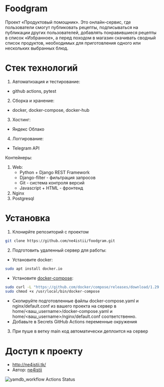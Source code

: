 # Foodgram
Проект «Продуктовый помощник».
Это онлайн-сервис, где пользователи смогут публиковать рецепты, подписываться на публикации других пользователей, добавлять понравившиеся рецепты в список «Избранное», а перед походом в магазин скачивать сводный список продуктов, необходимых для приготовления одного или нескольких выбранных блюд.

# Стек технологий
1. Автоматизация и тестирование:
- github actions, pytest
2. Сборка и хранение:
- docker, docker-compose, docker-hub
3. Хостинг:
- Яндекс Облако
4. Логгирование:
- Telegram API

Контейнеры:
1. Web:
    - Python + Django REST Framework
    - Django-filter - фильтрация запросов
    - Git - система контроля версий
    - Javascript + HTML - фронтенд
2. Nginx
3. Postgresql

# Установка
1. Клонирйте репозиторий с проектом
```sh
git clone https://github.com/ne4istii/foodgram.git
```
2. Подготовить удаленный сервер для работы:
- Установите docker:
```sh
sudo apt install docker.io 
```
- Установите [docker-compose](https://docs.docker.com/compose/install/):
```sh
sudo curl -L "https://github.com/docker/compose/releases/download/1.29.2/docker-compose-$(uname -s)-$(uname -m)" -o /usr/local/bin/docker-compose
sudo chmod +x /usr/local/bin/docker-compose
```
- Скопируйте подготовленные файлы docker-compose.yaml и nginx/default.conf из вашего проекта на сервер в home/<ваш_username>/docker-compose.yaml и home/<ваш_username>/nginx/default.conf соответственно.
- Добавьте в Secrets GitHub Actions переменные окружения
3. При пуше в ветку main код автоматически деплоится на сервер

# Доступ к проекту
- http://ne4istii.tk/
- Автор: [ne4istii](https://github.com/ne4istii)

![yamdb_workflow Actions Status](https://github.com/ne4istii/foodgram/actions/workflows/foodgram_workflow.yaml/badge.svg)
